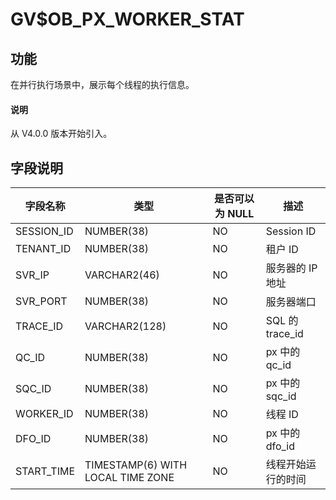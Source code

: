 # GV$OB_PX_WORKER_STAT

## 功能

在并行执行场景中，展示每个线程的执行信息。

<main id="notice" type='explain'>
  <h4>说明</h4>
  <p>从 V4.0.0 版本开始引入。</p>
</main>

## 字段说明

|    字段名称    |                类型                 | 是否可以为 NULL |       描述       |
|------------|-----------------------------------|------------|----------------|
| SESSION_ID | NUMBER(38)                        | NO         | Session ID     |
| TENANT_ID  | NUMBER(38)                        | NO         | 租户 ID          |
| SVR_IP     | VARCHAR2(46)                      | NO         | 服务器的 IP 地址     |
| SVR_PORT   | NUMBER(38)                        | NO         | 服务器端口          |
| TRACE_ID   | VARCHAR2(128)                     | NO         | SQL 的 trace_id |
| QC_ID      | NUMBER(38)                        | NO         | px 中的 qc_id    |
| SQC_ID     | NUMBER(38)                        | NO         | px 中的 sqc_id   |
| WORKER_ID  | NUMBER(38)                        | NO         | 线程 ID          |
| DFO_ID     | NUMBER(38)                        | NO         | px 中的 dfo_id   |
| START_TIME | TIMESTAMP(6) WITH LOCAL TIME ZONE | NO         | 线程开始运行的时间      |
